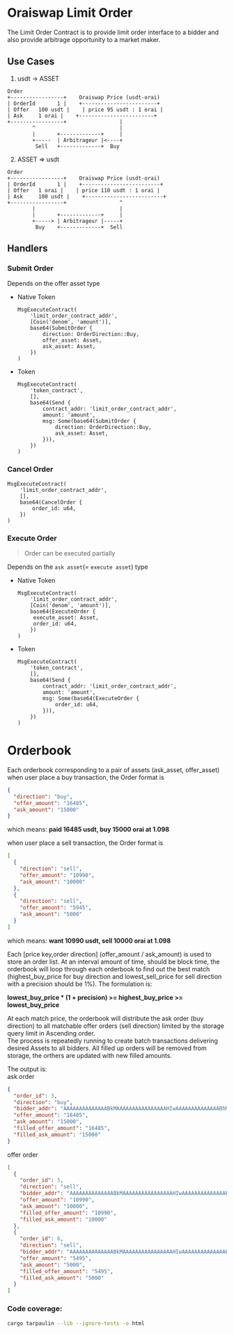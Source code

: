 # Oraiswap Limit Order <!-- omit in toc -->

The Limit Order Contract is to provide limit order interface to a bidder and also provide arbitrage opportunity to a market maker.

## Use Cases

1. usdt -> ASSET

```
Order
+-----------------+    Oraiswap Price (usdt-orai)
| OrderId       1 |    +------------------------+
| Offer   100 usdt |    | price 95 usdt : 1 orai |
| Ask     1 orai |    +------------------------+
+-----------------+                 |
        ^                           |
        |       +-------------+     |
        +-----  | Arbitrageur |<----+
         Sell   +-------------+  Buy

```

2. ASSET => usdt

```
Order
+-----------------+    Oraiswap Price (usdt-orai)
| OrderId       1 |    +-------------------------+
| Offer   1 orai |    | price 110 usdt : 1 orai |
| Ask     100 usdt |    +-------------------------+
+-----------------+                 ^
        |                           |
        |       +-------------+     |
        +-----> | Arbitrageur |-----+
         Buy    +-------------+  Sell
```

## Handlers

### Submit Order

Depends on the offer asset type

- Native Token

  ```
  MsgExecuteContract(
      'limit_order_contract_addr',
      [Coin('denom', 'amount')],
      base64(SubmitOrder {
          direction: OrderDirection::Buy,
          offer_asset: Asset,
          ask_asset: Asset,
      })
  )
  ```

- Token
  ```
  MsgExecuteContract(
      'token_contract',
      [],
      base64(Send {
          contract_addr: 'limit_order_contract_addr',
          amount: 'amount',
          msg: Some(base64(SubmitOrder {
              direction: OrderDirection::Buy,
              ask_asset: Asset,
          })),
      })
  )
  ```

### Cancel Order

```
MsgExecuteContract(
    'limit_order_contract_addr',
    [],
    base64(CancelOrder {
        order_id: u64,
    })
)
```

### Execute Order

> Order can be executed partially

Depends on the `ask asset`(= `execute asset`) type

- Native Token

  ```
  MsgExecuteContract(
      'limit_order_contract_addr',
      [Coin('denom', 'amount')],
      base64(ExecuteOrder {
       execute_asset: Asset,
       order_id: u64,
      })
  )
  ```

- Token
  ```
  MsgExecuteContract(
      'token_contract',
      [],
      base64(Send {
          contract_addr: 'limit_order_contract_addr',
          amount: 'amount',
          msg: Some(base64(ExecuteOrder {
              order_id: u64,
          })),
      })
  )
  ```

# Orderbook

Each orderbook corresponding to a pair of assets (ask_asset, offer_asset)  
when user place a buy transaction, the Order format is

```json
{
  "direction": "buy",
  "offer_amount": "16485",
  "ask_amount": "15000"
}
```

which means: **paid 16485 usdt, buy 15000 orai at 1.098**

when user place a sell transaction, the Order format is

```json
[
  {
    "direction": "sell",
    "offer_amount": "10990",
    "ask_amount": "10000"
  },
  {
    "direction": "sell",
    "offer_amount": "5945",
    "ask_amount": "5000"
  }
]
```

which means: **want 10990 usdt, sell 10000 orai at 1.098**

Each [price key,order direction] (offer_amount / ask_amount) is used to store an order list. At an interval amount of time, should be block time, the orderbook will loop through each orderbook to find out the best match (highest_buy_price for buy direction and lowest_sell_price for sell direction with a precision should be 1%). The formulation is:

**lowest_buy_price \* (1 + precision) >= highest_buy_price >= lowest_buy_price**

At each match price, the orderbook will distribute the ask order (buy direction) to all matchable offer orders (sell direction) limited by the storage query limit in Ascending order.  
The process is repeatedly running to create batch transactions delivering desired Assets to all bidders. All filled up orders will be removed from storage, the orthers are updated with new filled amounts.

The output is:  
ask order

```json
{
  "order_id": 3,
  "direction": "buy",
  "bidder_addr": "AAAAAAAAAAAAAABkMAAAAAAAAAAAAAAAAHIwAAAAAAAAAAAAAABhMAAAAAAAAAAAAAAAAGQw",
  "offer_amount": "16485",
  "ask_amount": "15000",
  "filled_offer_amount": "16485",
  "filled_ask_amount": "15000"
}
```

offer order

```json
[
  {
    "order_id": 5,
    "direction": "sell",
    "bidder_addr": "AAAAAAAAAAAAAABkMAAAAAAAAAAAAAAAAHIwAAAAAAAAAAAAAABhMAAAAAAAAAAAAAAAAGQw",
    "offer_amount": "10990",
    "ask_amount": "10000",
    "filled_offer_amount": "10990",
    "filled_ask_amount": "10000"
  },
  {
    "order_id": 6,
    "direction": "sell",
    "bidder_addr": "AAAAAAAAAAAAAABkMAAAAAAAAAAAAAAAAHIwAAAAAAAAAAAAAABhMAAAAAAAAAAAAAAAAGQw",
    "offer_amount": "5495",
    "ask_amount": "5000",
    "filled_offer_amount": "5495",
    "filled_ask_amount": "5000"
  }
]
```

### Code coverage:

```bash
cargo tarpaulin --lib --ignore-tests -o html
```
